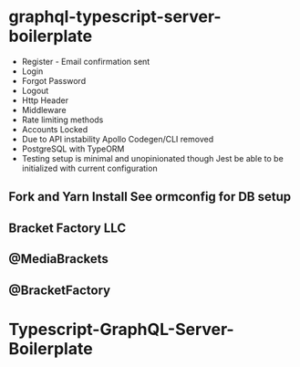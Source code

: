 # graphql-typescript-server-boilerplate

- Register - Email confirmation sent
- Login
- Forgot Password
- Logout
- Http Header
- Middleware
- Rate limiting methods
- Accounts Locked
- Due to API instability Apollo Codegen/CLI removed
- PostgreSQL with TypeORM
- Testing setup is minimal and unopinionated though Jest be able to be initialized with current configuration

## Fork and Yarn Install See ormconfig for DB setup

## Bracket Factory LLC

## @MediaBrackets

## @BracketFactory

# Typescript-GraphQL-Server-Boilerplate

